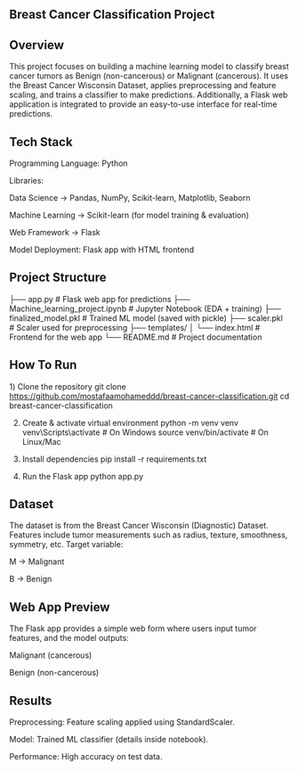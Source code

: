 ## Breast Cancer Classification Project
## Overview
This project focuses on building a machine learning model to classify breast cancer tumors as Benign (non-cancerous) or Malignant (cancerous).
It uses the Breast Cancer Wisconsin Dataset, applies preprocessing and feature scaling, and trains a classifier to make predictions.
Additionally, a Flask web application is integrated to provide an easy-to-use interface for real-time predictions.

## Tech Stack
Programming Language: Python

Libraries:

Data Science → Pandas, NumPy, Scikit-learn, Matplotlib, Seaborn

Machine Learning → Scikit-learn (for model training & evaluation)

Web Framework → Flask

Model Deployment: Flask app with HTML frontend

## Project Structure 
├── app.py                     # Flask web app for predictions
├── Machine_learning_project.ipynb   # Jupyter Notebook (EDA + training)
├── finalized_model.pkl        # Trained ML model (saved with pickle)
├── scaler.pkl                 # Scaler used for preprocessing
├── templates/
│   └── index.html             # Frontend for the web app
└── README.md                  # Project documentation

## How To Run
1️) Clone the repository
git clone https://github.com/mostafaamohameddd/breast-cancer-classification.git
cd breast-cancer-classification

2) Create & activate virtual environment
python -m venv venv
venv\Scripts\activate   # On Windows
source venv/bin/activate   # On Linux/Mac

3) Install dependencies
pip install -r requirements.txt

4) Run the Flask app
python app.py

## Dataset

The dataset is from the Breast Cancer Wisconsin (Diagnostic) Dataset.
Features include tumor measurements such as radius, texture, smoothness, symmetry, etc.
Target variable:

M → Malignant

B → Benign

## Web App Preview

The Flask app provides a simple web form where users input tumor features, and the model outputs:

Malignant (cancerous)

Benign (non-cancerous)

## Results

Preprocessing: Feature scaling applied using StandardScaler.

Model: Trained ML classifier (details inside notebook).

Performance: High accuracy on test data.

